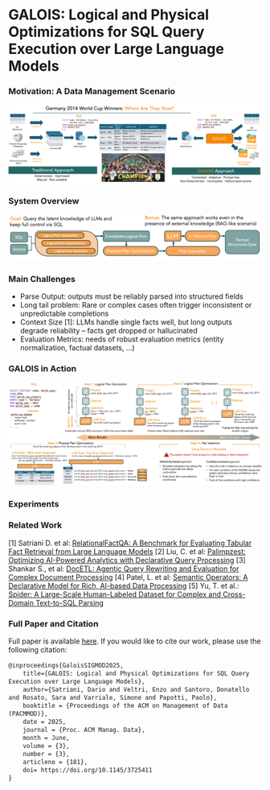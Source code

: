 # GALOIS: Logical and Physical Optimizations for SQL Query Execution over Large Language Models

### Motivation: A Data Management Scenario
![Motivation: A Data Management Scenario](1.motivation.png)

### System Overview
![System Overview](2.system-overview.png)

### Main Challenges
- Parse Output: outputs must be reliably parsed into structured fields
- Long tail problem: Rare or complex cases often trigger inconsistent or unpredictable completions
- Context Size [1]: LLMs handle single facts well, but long outputs degrade reliability – facts get dropped or hallucinated
- Evaluation Metrics: needs of robust evaluation metrics (entity normalization, factual datasets, …) 

### GALOIS in Action
![GALOIS in Action](3.galois.png)

### Experiments

### Related Work
[1] Satriani D. et al: [RelationalFactQA: A Benchmark for Evaluating Tabular Fact Retrieval from Large Language Models](https://arxiv.org/abs/2505.21409)
[2] Liu, C. et al: [Palimpzest: Optimizing AI-Powered Analytics with Declarative Query Processing](https://palimpzest.org/research/)
[3] Shankar S., et al: [DocETL: Agentic Query Rewriting and Evaluation for Complex Document Processing](https://arxiv.org/abs/2410.12189)
[4] Patel, L. et al: [Semantic Operators: A Declarative Model for Rich, AI-based Data Processing](https://arxiv.org/abs/2407.11418)
[5] Yu, T. et al.: [Spider: A Large-Scale Human-Labeled Dataset for Complex and Cross-Domain Text-to-SQL Parsing](https://arxiv.org/abs/1809.08887)



### Full Paper and Citation
Full paper is available [here](https://www.eurecom.fr/en/publication/8182).
If you would like to cite our work, please use the following citation:

```
@inproceedings{GaloisSIGMOD2025,
    title={GALOIS: Logical and Physical Optimizations for SQL Query Execution over Large Language Models},
    author={Satriani, Dario and Veltri, Enzo and Santoro, Donatello and Rosato, Sara and Varriale, Simone and Papotti, Paolo},
    booktitle = {Proceedings of the ACM on Management of Data (PACMMOD)},
    date = 2025,
    journal = {Proc. ACM Manag. Data},
    month = June,
    volume = {3},
    number = {3},
    articleno = {181},
    doi= https://doi.org/10.1145/3725411
}
```